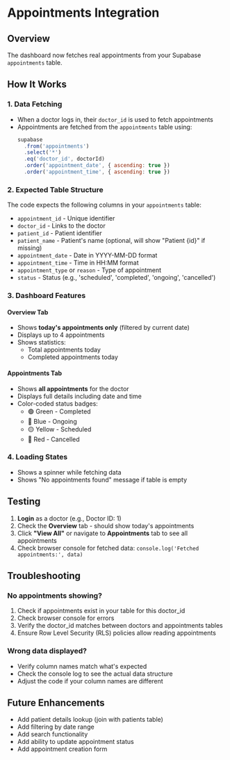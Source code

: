 # Appointments Integration

## Overview
The dashboard now fetches real appointments from your Supabase `appointments` table.

## How It Works

### 1. Data Fetching
- When a doctor logs in, their `doctor_id` is used to fetch appointments
- Appointments are fetched from the `appointments` table using:
  ```javascript
  supabase
    .from('appointments')
    .select('*')
    .eq('doctor_id', doctorId)
    .order('appointment_date', { ascending: true })
    .order('appointment_time', { ascending: true })
  ```

### 2. Expected Table Structure
The code expects the following columns in your `appointments` table:
- `appointment_id` - Unique identifier
- `doctor_id` - Links to the doctor
- `patient_id` - Patient identifier
- `patient_name` - Patient's name (optional, will show "Patient {id}" if missing)
- `appointment_date` - Date in YYYY-MM-DD format
- `appointment_time` - Time in HH:MM format
- `appointment_type` or `reason` - Type of appointment
- `status` - Status (e.g., 'scheduled', 'completed', 'ongoing', 'cancelled')

### 3. Dashboard Features

#### Overview Tab
- Shows **today's appointments only** (filtered by current date)
- Displays up to 4 appointments
- Shows statistics:
  - Total appointments today
  - Completed appointments today

#### Appointments Tab
- Shows **all appointments** for the doctor
- Displays full details including date and time
- Color-coded status badges:
  - 🟢 Green - Completed
  - 🔵 Blue - Ongoing
  - 🟡 Yellow - Scheduled
  - 🔴 Red - Cancelled

### 4. Loading States
- Shows a spinner while fetching data
- Shows "No appointments found" message if table is empty

## Testing

1. **Login** as a doctor (e.g., Doctor ID: 1)
2. Check the **Overview** tab - should show today's appointments
3. Click **"View All"** or navigate to **Appointments** tab to see all appointments
4. Check browser console for fetched data: `console.log('Fetched appointments:', data)`

## Troubleshooting

### No appointments showing?
1. Check if appointments exist in your table for this doctor_id
2. Check browser console for errors
3. Verify the doctor_id matches between doctors and appointments tables
4. Ensure Row Level Security (RLS) policies allow reading appointments

### Wrong data displayed?
- Verify column names match what's expected
- Check the console log to see the actual data structure
- Adjust the code if your column names are different

## Future Enhancements
- Add patient details lookup (join with patients table)
- Add filtering by date range
- Add search functionality
- Add ability to update appointment status
- Add appointment creation form
